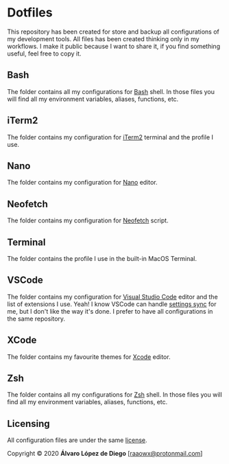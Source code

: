 # Dotfiles

This repository has been created for store and backup all configurations of my development tools. All files has been created thinking only in my workflows. I make it public because I want to share it, if you find something useful, feel free to copy it.  

## Bash

The folder contains all my configurations for [Bash](https://www.gnu.org/software/bash/) shell. In those files you will find all my environment variables, aliases, functions, etc.  

## iTerm2

The folder contains my configuration for [iTerm2](https://iterm2.com) terminal and the profile I use.  

## Nano

The folder contains my configuration for [Nano](https://www.nano-editor.org/) editor.  

## Neofetch

The folder contains my configuration for [Neofetch](https://github.com/dylanaraps/neofetch) script.  

## Terminal

The folder contains the profile I use in the built-in MacOS Terminal.  

## VSCode

The folder contains my configuration for [Visual Studio Code](https://code.visualstudio.com) editor and the list of extensions I use. Yeah! I know VSCode can handle [settings sync](https://code.visualstudio.com/docs/editor/settings-sync) for me, but I don't like the way it's done. I prefer to have all configurations in the same repository.  

## XCode

The folder contains my favourite themes for [Xcode](https://developer.apple.com/xcode/) editor.  

## Zsh

The folder contains all my configurations for [Zsh](https://www.zsh.org) shell. In those files you will find all my environment variables, aliases, functions, etc.  

## Licensing

All configuration files are under the same [license](./LICENSE.txt).  

Copyright © 2020 **Álvaro López de Diego** [raaowx@protonmail.com]

